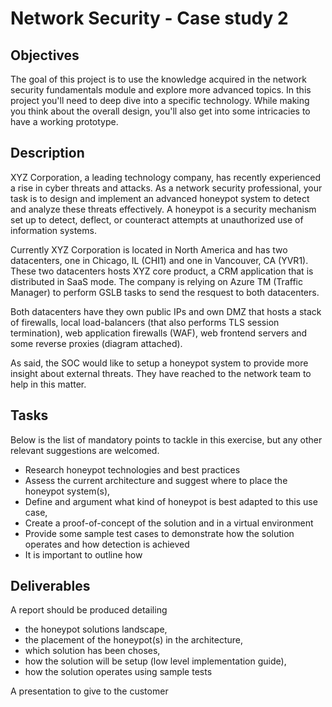 # Network Security - Case study 2

## Objectives

The goal of this project is to use the knowledge acquired in the network security fundamentals module and explore more advanced topics. In this project you'll need to deep dive into a specific technology. While making you think about the overall design, you'll also get into some intricacies to have a working prototype.

## Description

XYZ Corporation, a leading technology company, has recently experienced a rise in cyber threats and attacks. As a network security professional, your task is to design and implement an advanced honeypot system to detect and analyze these threats effectively. A honeypot is a security mechanism set up to detect, deflect, or counteract attempts at unauthorized use of information systems.

Currently XYZ Corporation is located in North America and has two datacenters, one in Chicago, IL (CHI1) and one in Vancouver, CA (YVR1). These two datacenters hosts XYZ core product, a CRM application that is distributed in SaaS mode. The company is relying on Azure TM (Traffic Manager) to perform GSLB tasks to send the resquest to both datacenters.

Both datacenters have they own public IPs and own DMZ that hosts a stack of firewalls, local load-balancers (that also performs TLS session termination), web application firewalls (WAF), web frontend servers and some reverse proxies (diagram attached).

As said, the SOC would like to setup a honeypot system to provide more insight about external threats. They have reached to the network team to help in this matter.

## Tasks

Below is the list of mandatory points to tackle in this exercise, but any other relevant suggestions are welcomed.
- Research honeypot technologies and best practices
- Assess the current architecture and suggest where to place the honeypot system(s),
- Define and argument what kind of honeypot is best adapted to this use case,
- Create a proof-of-concept of the solution and in a virtual environment
- Provide some sample test cases to demonstrate how the solution operates and how detection is achieved
- It is important to outline how 

## Deliverables

A report should be produced detailing 
- the honeypot solutions landscape,
- the placement of the honeypot(s) in the architecture,
- which solution has been choses,
- how the solution will be setup (low level implementation guide),
- how the solution operates using sample tests

A presentation to give to the customer 

